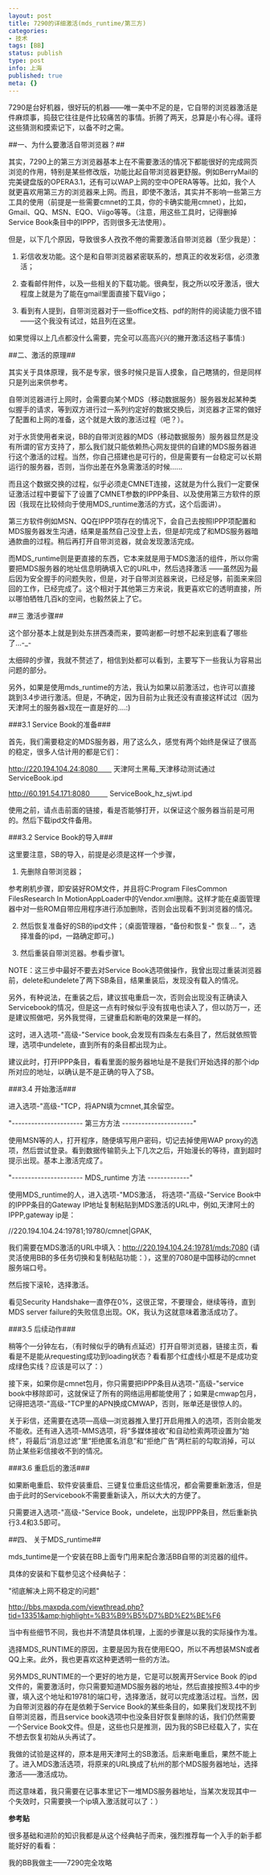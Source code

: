 ```yaml
---
layout: post
title: 7290的详细激活(mds_runtime/第三方)
categories:
- 技术
tags: [BB]
status: publish
type: post
info: 上海
published: true
meta: {}
---
```

7290是台好机器，很好玩的机器——唯一美中不足的是，它自带的浏览器激活是件麻烦事，捣鼓它往往是件比较痛苦的事情。折腾了两天，总算是小有心得。谨将这些猜测和摸索记下，以备不时之需。

##一、为什么要激活自带浏览器？##

其实，7290上的第三方浏览器基本上在不需要激活的情况下都能很好的完成网页浏览的作用，特别是某些修改版，功能比起自带浏览器更舒服。例如BerryMail的完美键盘版的OPERA3.1，还有可以WAP上网的空中OPERA等等。比如，我个人就更喜欢用第三方的浏览器来上网。而且，即使不激活，其实并不影响一些第三方工具的使用（前提是一些需要cmnet的工具，你的卡确实能用cmnet），比如，Gmail、QQ、MSN、EQO、Viigo等等。（注意，用这些工具时，记得删掉Service Book条目中的IPPP，否则很多无法使用）。

但是，以下几个原因，导致很多人孜孜不倦的需要激活自带浏览器（至少我是）：

1. 彩信收发功能。这个是和自带浏览器紧密联系的，想真正的收发彩信，必须激活；

2. 查看邮件附件，以及一些相关的下载功能。很典型，我之所以咬牙激活，很大程度上就是为了能在gmail里面直接下载Viigo；

3. 看到有人提到，自带浏览器对于一些office文档、pdf的附件的阅读能力很不错——这个我没有试过，姑且列在这里。

如果觉得以上几点都没什么需要，完全可以高高兴兴的撇开激活这档子事情:)

##二、激活的原理##

其实关于具体原理，我不是专家，很多时候只是盲人摸象，自己瞎猜的，但是同样只是列出来供参考。

自带浏览器进行上网时，会需要向某个MDS（移动数据服务）服务器发起某种类似握手的请求，等到双方进行过一系列约定好的数据交换后，浏览器才正常的做好了配置和上网的准备，这个就是大致的激活过程（吧？）。

对于水货使用者来说，BB的自带浏览器的MDS（移动数据服务）服务器显然是没有所谓的官方支持了，那么我们就只能依赖热心网友提供的自建的MDS服务器进行这个激活的过程。当然，你自己搭建也是可行的，但是需要有一台稳定可以长期运行的服务器，否则，当你出差在外急需激活的时候......

而且这个数据交换的过程，似乎必须走CMNET连接，这就是为什么我们一定要保证激活过程中要留下了设置了CMNET参数的IPPP条目、以及使用第三方软件的原因（我现在比较倾向于使用MDS_runtime激活的方式，这个后面讲）。

第三方软件例如MSN、QQ在IPPP项存在的情况下，会自己去按照IPPP项配置和MDS服务器发生沟通，结果是虽然自己没登上去，但是却完成了和MDS服务器暗通款曲的过程。稍后再打开自带浏览器，就会发现激活完成。

而MDS_runtime则是更直接的东西，它本来就是用于MDS激活的组件，所以你需要把MDS服务器的地址信息明确填入它的URL中，然后选择激活 ——虽然因为最后因为安全握手的问题失败，但是，对于自带浏览器来说，已经足够，前面来来回回的工作，已经完成了。这个相对于其他第三方来说，我更喜欢它的透明直接，所以哪怕牺牲几百k的空间，也毅然装上了它。

##三 激活步骤##

这个部分基本上就是到处东拼西凑而来，要鸣谢都一时想不起来到底看了哪些了...-_-

太细碎的步骤，我就不赘述了，相信到处都可以看到，主要写下一些我认为容易出问题的部分。

另外，如果是使用mds_runtime的方法，我认为如果以前激活过，也许可以直接跳到3.4步进行激活。但是，不确定，因为目前为止我还没有直接这样试过（因为天津阿土的服务器x现在一直是好的....:)

###3.1 Service Book的准备###

首先，我们需要稳定的MDS服务器，用了这么久，感觉有两个始终是保证了很高的稳定，很多人估计用的都是它们：

http://220.194.104.24:8080         天津阿土黑莓_天津移动测试通过ServiceBook.ipd

http://60.191.54.171:8080           ServiceBook_hz_sjwt.ipd

使用之前，请点击前面的链接，看是否能够打开，以保证这个服务器当前是可用的。然后下载ipd文件备用。

###3.2 Service Book的导入###

这里要注意，SB的导入，前提是必须是这样一个步骤，

1. 先删除自带浏览器；

参考刷机步骤，即安装好ROM文件，并且将C:Program FilesCommon FilesResearch In MotionAppLoader中的Vendor.xml删除。这样才能在桌面管理器中对一些ROM自带应用程序进行添加删除，否则会出现看不到浏览器的情况。

2. 然后恢复准备好的SB的ipd文件；（桌面管理器，“备份和恢复-" 恢复... ”，选择准备的ipd，一路确定即可。)

3. 然后重装自带浏览器。参看步骤1。

NOTE：这三步中最好不要去对Service Book选项做操作，我曾出现过重装浏览器前，delete和undelete了两下SB条目，结果重装后，发现没有载入的情况。

另外，有种说法，在重装之后，建议拔电重启一次，否则会出现没有正确读入Servicebook的情况，但是这一点有时候似乎没有拔电也读入了，但以防万一，还是建议照做吧，另外我觉得，三键重启和断电的效果是一样的。

这时，进入选项-"高级-"Service book,会发现有四条左右条目了，然后就依照管理，选项中undelete，直到所有的条目都出现为止。

建议此时，打开IPPP条目，看看里面的服务器地址是不是我们开始选择的那个idp所对应的地址，以确认是不是正确的导入了SB。

###3.4 开始激活###

进入选项-"高级-"TCP，将APN填为cmnet,其余留空。

"---------------------- 第三方方法 ----------------------"

使用MSN等的人，打开程序，随便填写用户密码，切记去掉使用WAP proxy的选项，然后尝试登录。看到数据传输箭头上下几次之后，开始漫长的等待，直到超时提示出现。基本上激活完成了。

"---------------------- MDS_runtime 方法 -------------"

使用MDS_runtime的人，进入选项-"MDS激活， 将选项-"高级-"Service Book中的IPPP条目的Gateway IP地址复制粘贴到MDS激活的URL中，例如,天津阿土的IPPP,gateway ip是：

//220.194.104.24:19781;19780/cmnet|GPAK,

我们需要在MDS激活的URL中填入：http://220.194.104.24:19781/mds:7080 (请灵活使用BB的多任务切换和复制粘贴功能：），这里的7080是中国移动的cmnet服务端口号。

然后按下滚轮，选择激活。

看见Security Handshake一直停在0%，这很正常，不要理会，继续等待，直到MDS server failure的失败信息出现。OK，我认为这就意味着激活成功了。

###3.5 后续动作###

稍等个一分钟左右，（有时候似乎的确有点延迟）打开自带浏览器，链接主页，看看是不是能从requesting成功到loading状态？看看那个红虚线小框是不是成功变成绿色实线？应该是可以了：）

接下来，如果你是cmnet包月，你只需要把IPPP条目从选项-"高级-"service book中移除即可，这就保证了所有的网络运用都能使用了；如果是cmwap包月，记得把选项-"高级-"TCP里的APN换成CMWAP，否则，账单还是很惊人的。

关于彩信，还需要在选项—高级—浏览器推入里打开启用推入的选项，否则会能发不能收。还有进入选项-MMS选项，将“多媒体接收”和自动检索两项设置为“始终”，将最后“消息过滤”里“拒绝匿名消息”和“拒绝广告”两栏前的勾取消掉，可以防止某些彩信接收不到的情况。

###3.6 重启后的激活###

如果断电重启、软件安装重启、三键复位重启这些情况，都会需要重新激活，但是由于此时的Servicebook不需要重新读入，所以大大的方便了。

只需要进入选项-"高级-"Service Book，undelete，出现IPPP条目，然后重新执行3.4和3.5即可。

##四、 关于MDS_runtime##

mds_tuntime是一个安装在BB上面专门用来配合激活BB自带的浏览器的组件。

具体的安装和下载参见这个经典帖子：

"彻底解决上网不稳定的问题"

http://bbs.maxpda.com/viewthread.php?tid=13351&amp;highlight=%B3%B9%B5%D7%BD%E2%BE%F6

当中有些细节不同，我也并不清楚具体机理，上面的步骤是以我的实际操作为准。

选择MDS_RUNTIME的原因，主要是因为我在使用EQO，所以不再想装MSN或者QQ上来。此外，我也更喜欢这种更透明一些的方法。

另外MDS_RUNTIME的一个更好的地方是，它是可以脱离开Service Book 的ipd文件的，需要激活时，你只需要知道MDS服务器的地址，然后直接按照3.4中的步骤，填入这个地址和19781的端口号，选择激活，就可以完成激活过程。当然，因为自带浏览器的存在是依赖于Service Book的某些条目的，如果我们发现找不到自带浏览器，而且service book选项中也没条目好恢复删除的话，我们仍然需要一个Service Book文件。但是，这些也只是推测，因为我的SB已经载入了，实在不想去恢复初始从头再试了。

我做的试验是这样的，原本是用天津阿土的SB激活。后来断电重启，果然不能上了。进入MDS激活选项，将原来的URL换成了杭州的那个MDS服务器地址，选择激活——激活成功。

而这意味着，我只需要在记事本里记下一堆MDS服务器地址，当某次发现其中一个失效时，只需要换一个ip填入激活就可以了：）

**参考贴**

很多基础和进阶的知识我都是从这个经典帖子而来，强烈推荐每一个入手的新手都能好好的看看：

我的BB我做主——7290完全攻略


